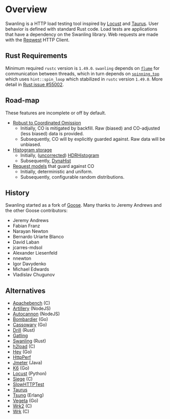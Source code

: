 # Overview

Swanling is a HTTP load testing tool inspired by [Locust](https://locust.io/) and [Taurus](https://github.com/Blazemeter/taurus). User behavior is defined with standard Rust code. Load tests are applications that have a dependency on the Swanling library. Web requests are made with the [Reqwest](https://docs.rs/reqwest) HTTP Client.

## Rust Requirements

Minimum required `rustc` version is `1.49.0`.
`swanling` depends on [`flume`](https://docs.rs/flume) for communication between threads, which in turn depends on [`spinning_top`](https://docs.rs/spinning_top) which uses `hint::spin_loop` which stabilized in `rustc` version `1.49.0`.
More detail in [Rust issue #55002](https://github.com/rust-lang/rust/issues/55002).

## Road-map

These features are incomplete or off by default.

- [Robust to Coordinated Omission](coordinated-ommission.md)
  - Initially, CO is mitigated by backfill. Raw (biased) and CO-adjusted (less biased) data is provided.
  - Subsequently, CO will by explicitly guarded against. Raw data will be unbiased.
- [Histogram storage](histograms.md)
  - Initially, ([uncorrected]()) [HDRHistogram]()
  - Subsequently, [DynaHist]()
- [Request models]() that guard against CO
  - Initially, deterministic and uniform.
  - Subsequently, configurable random distributions.

## History

Swanling started as a fork of [Goose](https://github.com/tag1consulting/goose).
Many thanks to Jeremy Andrews and the other Goose contributors:

- Jeremy Andrews
- Fabian Franz
- Narayan Newton
- Bernardo Uriarte Blanco
- David Laban
- jcarres-mdsol
- Alexander Liesenfeld
- nnewton
- Igor Davydenko
- Michael Edwards
- Vladislav Chugunov

## Alternatives

- [Apachebench](https://svn.apache.org/viewvc/httpd/httpd/branches/2.4.x/support/) (C)
- [Artillery](https://github.com/artilleryio/artillery) (NodeJS)
- [Autocannon](https://github.com/mcollina/autocannon) (NodeJS)
- [Bombardier](https://github.com/codesenberg/bombardie) (Go)
- [Cassowary](https://github.com/rogerwelin/cassowary) (Go)
- [Drill](https://github.com/fcsonline/drill) (Rust)
- [Gatling](https://github.com/gatling/gatling)
- [Swanling](https://github.com/begleybrothers/swanling) (Rust)
- [h2load](https://github.com/nghttp2/nghttp2) (C)
- [Hey](https://github.com/rakyll/hey) (Go)
- [HttpPerf](https://github.com/httperf/httperf)
- [Jmeter](https://github.com/apache/jmeter) (Java)
- [K6](https://github.com/k6io/k6) (Go)
- [Locust](https://github.com/locustio/locust) (Python)
- [Siege](https://github.com/JoeDog/siege) (C)
- [SlowHTTPTest](https://github.com/shekyan/slowhttptest)
- [Taurus](https://gettaurus.org/docs/Index/)
- [Tsung](https://github.com/processone/tsung) (Erlang)
- [Vegeta](https://github.com/tsenart/vegeta) (Go)
- [Wrk2](https://github.com/giltene/wrk2) (C)
- [Wrk](https://github.com/wg/wrk) (C)
